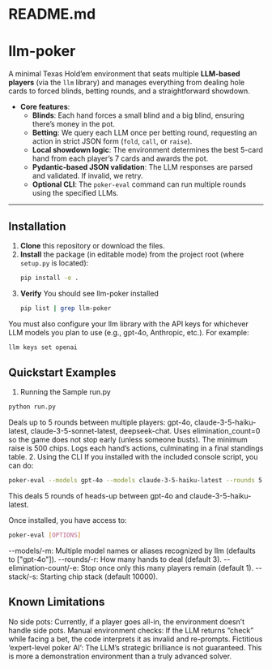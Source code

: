 # README.md
# llm-poker

A minimal Texas Hold’em environment that seats multiple **LLM-based players** (via the `llm` library) and manages everything from dealing hole cards to forced blinds, betting rounds, and a straightforward showdown.  

- **Core features**:  
  - **Blinds**: Each hand forces a small blind and a big blind, ensuring there’s money in the pot.  
  - **Betting**: We query each LLM once per betting round, requesting an action in strict JSON form (`fold`, `call`, or `raise`).  
  - **Local showdown logic**: The environment determines the best 5-card hand from each player’s 7 cards and awards the pot.  
  - **Pydantic-based JSON validation**: The LLM responses are parsed and validated. If invalid, we retry.  
  - **Optional CLI**: The `poker-eval` command can run multiple rounds using the specified LLMs.

-----

## Installation

1. **Clone** this repository or download the files.
2. **Install** the package (in editable mode) from the project root (where `setup.py` is located):
   ```bash
   pip install -e .
   ```
3. **Verify** You should see llm-poker installed
   ```bash
   pip list | grep llm-poker
   ```
You must also configure your llm library with the API keys for whichever LLM models you plan to use (e.g., gpt-4o, Anthropic, etc.). For example:

```bash
llm keys set openai
```


## Quickstart Examples
1. Running the Sample run.py
```bash
python run.py
```
Deals up to 5 rounds between multiple players: gpt-4o, claude-3-5-haiku-latest, claude-3-5-sonnet-latest, deepseek-chat.
Uses elimination_count=0 so the game does not stop early (unless someone busts).
The minimum raise is 500 chips.
Logs each hand’s actions, culminating in a final standings table.
2. Using the CLI
If you installed with the included console script, you can do:

```bash
poker-eval --models gpt-4o --models claude-3-5-haiku-latest --rounds 5
```
This deals 5 rounds of heads-up between gpt-4o and claude-3-5-haiku-latest.


Once installed, you have access to:

```bash
poker-eval [OPTIONS]
```
--models/-m: Multiple model names or aliases recognized by llm (defaults to ["gpt-4o"]).
--rounds/-r: How many hands to deal (default 3).
--elimination-count/-e: Stop once only this many players remain (default 1).
--stack/-s: Starting chip stack (default 10000).

## Known Limitations
No side pots: Currently, if a player goes all-in, the environment doesn’t handle side pots.
Manual environment checks: If the LLM returns “check” while facing a bet, the code interprets it as invalid and re-prompts.
Fictitious ‘expert-level poker AI’: The LLM’s strategic brilliance is not guaranteed. This is more a demonstration environment than a truly advanced solver.